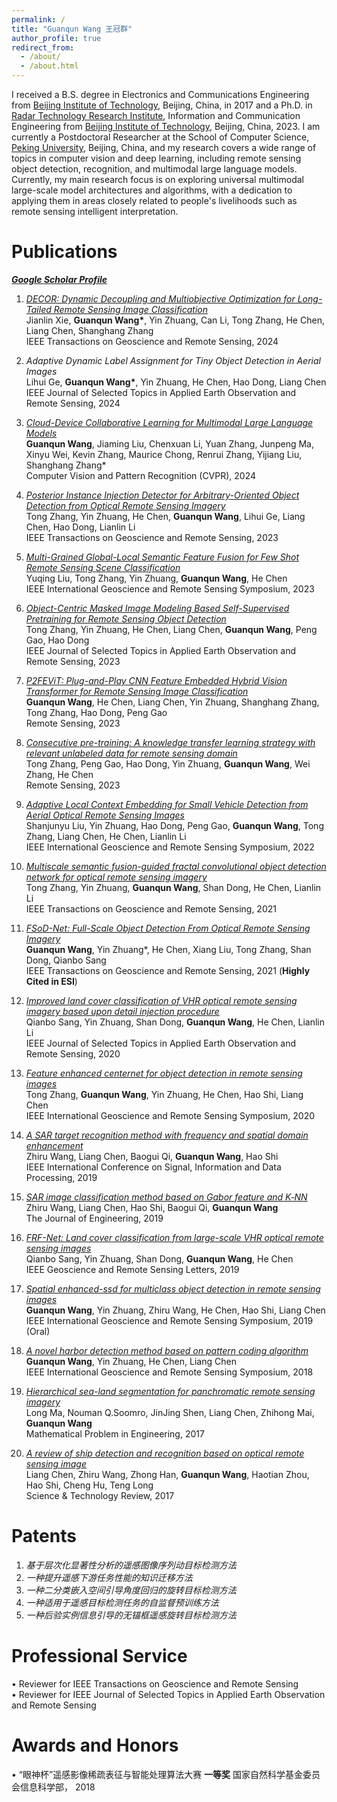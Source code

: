 ```yaml
---
permalink: /
title: "Guanqun Wang 王冠群"
author_profile: true
redirect_from: 
  - /about/
  - /about.html
---
```


I received a B.S. degree in Electronics and Communications Engineering from [Beijing Institute of Technology](https://sie.bit.edu.cn/), Beijing, China, in 2017 and a Ph.D. in [Radar Technology Research Institute](https://radar.bit.edu.cn/index.htm), Information and Communication Engineering from [Beijing Institute of Technology](https://sie.bit.edu.cn/), Beijing, China, 2023. I am currently a Postdoctoral Researcher at the School of Computer Science, [Peking University](https://cs.pku.edu.cn/), Beijing, China, and my research covers a wide range of topics in computer vision and deep learning, including remote sensing object detection, recognition, and multimodal large language models. Currently, my main research focus is on exploring universal multimodal large-scale model architectures and algorithms, with a dedication to applying them in areas closely related to people's livelihoods such as remote sensing intelligent interpretation.

Publications
======
<span style="color: gray; font-weight: bold; font-style: italic; text-decoration: underline;">
    <a href="https://scholar.google.com/citations?hl=en&user=tkr88JsAAAAJ&view_op=list_works&sortby=pubdate">Google Scholar Profile</a>
</span>  

1. [*DECOR: Dynamic Decoupling and Multiobjective Optimization for Long-Tailed Remote Sensing Image Classification*](https://xplorestaging.ieee.org/document/10443928)  
   Jianlin Xie, __Guanqun Wang*__, Yin Zhuang, Can Li, Tong Zhang, He Chen, Liang Chen, Shanghang Zhang  
   IEEE Transactions on Geoscience and Remote Sensing, 2024
   
2. *Adaptive Dynamic Label Assignment for Tiny Object Detection in Aerial Images*  
   Lihui Ge, __Guanqun Wang*__, Yin Zhuang, He Chen, Hao Dong, Liang Chen  
   IEEE Journal of Selected Topics in Applied Earth Observation and Remote Sensing, 2024
   
3. [*Cloud-Device Collaborative Learning for Multimodal Large Language Models*](https://arxiv.org/abs/2312.16279)  
   **Guanqun Wang**, Jiaming Liu, Chenxuan Li, Yuan Zhang, Junpeng Ma, Xinyu Wei, Kevin Zhang, Maurice Chong, Renrui Zhang, Yijiang Liu, Shanghang Zhang*  
   Computer Vision and Pattern Recognition (CVPR), 2024
   
4. [*Posterior Instance Injection Detector for Arbitrary-Oriented Object Detection from Optical Remote Sensing Imagery*](https://ieeexplore.ieee.org/document/10292881)  
   Tong Zhang, Yin Zhuang, He Chen, **Guanqun Wang**, Lihui Ge, Liang Chen, Hao Dong, Lianlin Li  
   IEEE Transactions on Geoscience and Remote Sensing, 2023
   
5. [*Multi-Grained Global-Local Semantic Feature Fusion for Few Shot Remote Sensing Scene Classification*](https://ieeexplore.ieee.org/document/10282655)  
   Yuqing Liu, Tong Zhang, Yin Zhuang, **Guanqun Wang**, He Chen  
   IEEE International Geoscience and Remote Sensing Symposium, 2023
   
6. [*Object-Centric Masked Image Modeling Based Self-Supervised Pretraining for Remote Sensing Object Detection*](https://ieeexplore.ieee.org/document/10129022)  
   Tong Zhang, Yin Zhuang, He Chen, Liang Chen, **Guanqun Wang**, Peng Gao, Hao Dong  
   IEEE Journal of Selected Topics in Applied Earth Observation and Remote Sensing, 2023
   
7. [*P2FEViT: Plug-and-Play CNN Feature Embedded Hybrid Vision Transformer for Remote Sensing Image Classification*](https://www.mdpi.com/2072-4292/15/7/1773)  
   **Guanqun Wang**, He Chen, Liang Chen, Yin Zhuang, Shanghang Zhang, Tong Zhang, Hao Dong, Peng Gao  
   Remote Sensing, 2023
   
8. [*Consecutive pre-training: A knowledge transfer learning strategy with relevant unlabeled data for remote sensing domain*](https://www.mdpi.com/2072-4292/14/22/5675)  
   Tong Zhang, Peng Gao, Hao Dong, Yin Zhuang, **Guanqun Wang**, Wei Zhang, He Chen  
   Remote Sensing, 2023
   
9. [*Adaptive Local Context Embedding for Small Vehicle Detection from Aerial Optical Remote Sensing Images*](https://ieeexplore.ieee.org/document/9883080)  
   Shanjunyu Liu, Yin Zhuang, Hao Dong, Peng Gao, **Guanqun Wang**, Tong Zhang, Liang Chen, He Chen, Lianlin Li  
   IEEE International Geoscience and Remote Sensing Symposium, 2022
   
10. [*Multiscale semantic fusion-guided fractal convolutional object detection network for optical remote sensing imagery*](https://ieeexplore.ieee.org/document/9535169)  
    Tong Zhang, Yin Zhuang, **Guanqun Wang**, Shan Dong, He Chen, Lianlin Li  
    IEEE Transactions on Geoscience and Remote Sensing, 2021
    
11. [*FSoD-Net: Full-Scale Object Detection From Optical Remote Sensing Imagery*](https://xplorestaging.ieee.org/document/9382268/authors#authors)  
   **Guanqun Wang**, Yin Zhuang*, He Chen, Xiang Liu, Tong Zhang, Shan Dong, Qianbo Sang  
   IEEE Transactions on Geoscience and Remote Sensing, 2021 (**Highly Cited in ESI**)

12. [*Improved land cover classification of VHR optical remote sensing imagery based upon detail injection procedure*](https://ieeexplore.ieee.org/document/9234690)  
    Qianbo Sang, Yin Zhuang, Shan Dong, **Guanqun Wang**, He Chen, Lianlin Li  
    IEEE Journal of Selected Topics in Applied Earth Observation and Remote Sensing, 2020
    
13. [*Feature enhanced centernet for object detection in remote sensing images*](https://ieeexplore.ieee.org/document/9323116)  
    Tong Zhang, **Guanqun Wang**, Yin Zhuang, He Chen, Hao Shi, Liang Chen  
    IEEE International Geoscience and Remote Sensing Symposium, 2020
    
14. [*A SAR target recognition method with frequency and spatial domain enhancement*](https://ieeexplore.ieee.org/document/9173318)  
    Zhiru Wang, Liang Chen, Baogui Qi, **Guanqun Wang**, Hao Shi  
    IEEE International Conference on Signal, Information and Data Processing, 2019
    
15. [*SAR image classification method based on Gabor feature and K‐NN*](https://ietresearch.onlinelibrary.wiley.com/doi/pdfdirect/10.1049/joe.2019.0382)  
    Zhiru Wang, Liang Chen, Hao Shi, Baogui Qi, **Guanqun Wang**  
    The Journal of Engineering, 2019
    
16. [*FRF-Net: Land cover classification from large-scale VHR optical remote sensing images*](https://ieeexplore.ieee.org/document/8848484)  
    Qianbo Sang, Yin Zhuang, Shan Dong, **Guanqun Wang**, He Chen  
    IEEE Geoscience and Remote Sensing Letters, 2019
    
17. [*Spatial enhanced-ssd for multiclass object detection in remote sensing images*](https://ieeexplore.ieee.org/document/8898526)  
    **Guanqun Wang**, Yin Zhuang, Zhiru Wang, He Chen, Hao Shi, Liang Chen  
    IEEE International Geoscience and Remote Sensing Symposium, 2019 (Oral)
    
18. [*A novel harbor detection method based on pattern coding algorithm*](https://ieeexplore.ieee.org/document/8518972)  
    **Guanqun Wang**, Yin Zhuang, He Chen, Liang Chen  
    IEEE International Geoscience and Remote Sensing Symposium, 2018
    
19. [*Hierarchical sea-land segmentation for panchromatic remote sensing imagery*](https://www.hindawi.com/journals/mpe/2017/4728425/)  
    Long Ma, Nouman Q.Soomro, JinJing Shen, Liang Chen, Zhihong Mai, **Guanqun Wang**  
    Mathematical Problem in Engineering, 2017
    
20. [*A review of ship detection and recognition based on optical remote sensing image*](http://www.kjdb.org/CN/article/downloadArticleFile.do?attachType=PDF&id=14593)  
    Liang Chen, Zhiru Wang, Zhong Han, **Guanqun Wang**, Haotian Zhou, Hao Shi, Cheng Hu, Teng Long  
    Science & Technology Review, 2017  

Patents
======
1. *基于层次化显著性分析的遥感图像序列动目标检测方法*  
2. *一种提升遥感下游任务性能的知识迁移方法*  
3. *一种二分类嵌入空间引导角度回归的旋转目标检测方法*  
4. *一种适用于遥感目标检测任务的自监督预训练方法*  
5. *一种后验实例信息引导的无锚框遥感旋转目标检测方法*  

Professional Service
======
&bull; Reviewer for IEEE Transactions on Geoscience and Remote Sensing  
&bull; Reviewer for IEEE Journal of Selected Topics in Applied Earth Observation and Remote Sensing

Awards and Honors
======
&bull; “眼神杯”遥感影像稀疏表征与智能处理算法大赛  **一等奖**  国家自然科学基金委员会信息科学部， 2018

